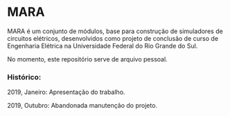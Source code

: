 # MARA
MARA é um conjunto de módulos, base para construção de simuladores de circuitos elétricos, desenvolvidos como projeto de conclusão de curso de Engenharia Elétrica na Universidade Federal do Rio Grande do Sul.

No momento, este repositório serve de arquivo pessoal.


### Histórico:
2019, Janeiro:
Apresentação do trabalho.

2019, Outubro:
Abandonada manutenção do projeto.
